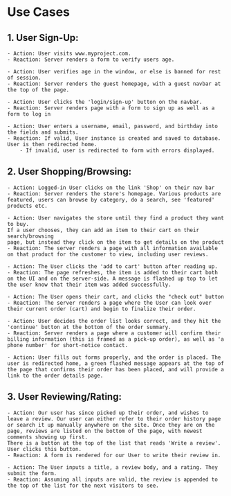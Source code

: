 # Use Cases    
## 1. User Sign-Up:
    - Action: User visits www.myproject.com.
    - Reaction: Server renders a form to verify users age.

    - Action: User verifies age in the window, or else is banned for rest of session.
    - Reaction: Server renders the guest homepage, with a guest navbar at the top of the page.

    - Action: User clicks the 'login/sign-up' button on the navbar.
    - Reaction: Server renders page with a form to sign up as well as a form to log in

    - Action: User enters a username, email, password, and birthday into the fields and submits.
    - Reaction: If valid, User instance is created and saved to database.
    User is then redirected home.
        - If invalid, user is redirected to form with errors displayed.

## 2. User Shopping/Browsing:
    - Action: Logged-in User clicks on the link 'Shop' on their nav bar
    - Reaction: Server renders the store's homepage. Various products are featured, users can browse by category, do a search, see 'featured' products etc.

    - Action: User navigates the store until they find a product they want to buy.
    If a user chooses, they can add an item to their cart on their search/browsing
    page, but instead they click on the item to get details on the product
    - Reaction: The server renders a page with all information available on that product for the customer to view, including user reviews. 
    
    - Action: The User clicks the 'add to cart' button after reading up.
    - Reaction: The page refreshes, the item is added to their cart both on the UI and on the server-side. A message is flashed up top to let the user know that their item was added successfully. 

    - Action: The User opens their cart, and clicks the "check out" button
    - Reaction: The server renders a page where the User can look over their current order (cart) and begin to finalize their order.

    - Action: User decides the order list looks correct, and they hit the 'continue' button at the bottom of the order summary.
    - Reaction: Server renders a page where a customer will confirm their billing information (this is framed as a pick-up order), as well as 'a phone number' for short-notice contact.

    - Action: User fills out forms properly, and the order is placed. The user is redirected home, a green flashed message appears at the top of the page that confirms their order has been placed, and will provide a link to the order details page.

## 3. User Reviewing/Rating:
    - Action: Our user has since picked up their order, and wishes to leave a review. Our user can either refer to their order history page or search it up manually anywhere on the site. Once they are on the page, reviews are listed on the bottom of the page, with newest comments showing up first. 
    There is a button at the top of the list that reads 'Write a review'.
    User clicks this button.
    - Reaction: A form is rendered for our User to write their review in. 

    - Action: The User inputs a title, a review body, and a rating. They submit the form.
    - Reaction: Assuming all inputs are valid, the review is appended to the top of the list for the next visitors to see. 

